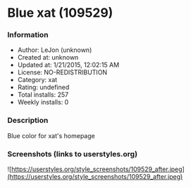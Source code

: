 # Blue xat (109529)

### Information
- Author: LeJon (unknown)
- Created at: unknown
- Updated at: 1/21/2015, 12:02:15 AM
- License: NO-REDISTRIBUTION
- Category: xat
- Rating: undefined
- Total installs: 257
- Weekly installs: 0


### Description
Blue color for xat's homepage


### Screenshots (links to userstyles.org)
![https://userstyles.org/style_screenshots/109529_after.jpeg](https://userstyles.org/style_screenshots/109529_after.jpeg)


